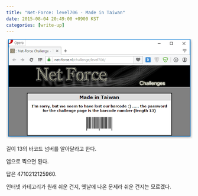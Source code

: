 ```yaml
---
title: "Net-Force: level706 - Made in Taiwan"
date: 2015-08-04 20:49:00 +0900 KST
categories: [write-up]
---
```


![Net-Force level706](net-force-level706.png)

길이 13의 바코드 넘버를 알아달라고 한다.

앱으로 찍으면 된다.

답은 4710212125960.

인터넷 카테고리가 원래 쉬운 건지,
옛날에 나온 문제라 쉬운 건지는 모르겠다.
